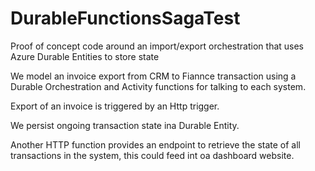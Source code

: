 # DurableFunctionsSagaTest

Proof of concept code around an import/export orchestration that uses Azure Durable Entities to store state

We model an invoice export from CRM to Fiannce transaction using a Durable Orchestration and Activity functions for talking to each system.

Export of an invoice is triggered by an Http trigger.

We persist ongoing transaction state ina Durable Entity. 

Another HTTP function provides an endpoint to retrieve the state of all transactions in the system, this could feed int oa dashboard website.

